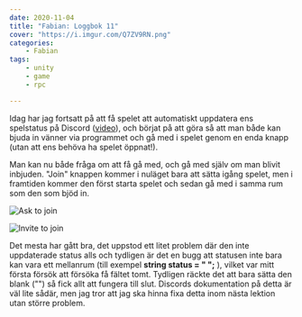 ```yaml
---
date: 2020-11-04
title: "Fabian: Loggbok 11"
cover: "https://i.imgur.com/Q7ZV9RN.png"
categories: 
    - Fabian
tags:
    - unity
    - game
    - rpc

---
```


Idag har jag fortsatt på att få spelet att automatiskt uppdatera ens spelstatus på Discord ([video](https://youtu.be/mCgss-Gmq-M)), och börjat på att göra så att man både kan bjuda in vänner via programmet och gå med i spelet genom en enda knapp (utan att ens behöva ha spelet öppnat!). 

Man kan nu både fråga om att få gå med, och gå med själv om man blivit inbjuden. "Join" knappen kommer i nuläget bara att sätta igång spelet, men i framtiden kommer den först starta spelet och sedan gå med i samma rum som den som bjöd in.

![Ask to join](https://cdn.discordapp.com/attachments/431148552560050207/773487945390882836/unknown.png)

![Invite to join](https://cdn.discordapp.com/attachments/431148552560050207/773487903497912359/unknown.png)

Det mesta har gått bra, det uppstod ett litet problem där den inte uppdaterade status alls och tydligen är det en bugg att statusen inte bara kan vara ett mellanrum (till exempel **string status = " ";** ), vilket var mitt första försök att försöka få fältet tomt. Tydligen räckte det att bara sätta den blank ("") så fick allt att fungera till slut. Discords dokumentation på detta är väl lite sådär, men jag tror att jag ska hinna fixa detta inom nästa lektion utan större problem.